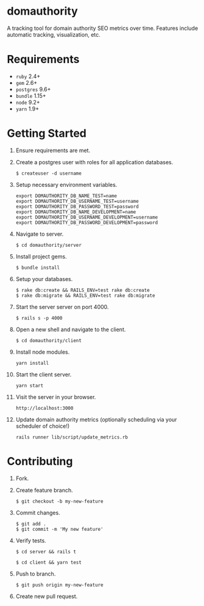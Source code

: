 # domauthority

A tracking tool for domain authority SEO metrics over time. Features include automatic tracking, visualization, etc.

# Requirements

* `ruby` 2.4+
* `gem` 2.6+
* `postgres` 9.6+
* `bundle` 1.15+
* `node` 9.2+
* `yarn` 1.9+

# Getting Started

1. Ensure requirements are met.
2. Create a postgres user with roles for all application databases.

    ```$ createuser -d username```

3. Setup necessary environment variables.

    ```
    export DOMAUTHORITY_DB_NAME_TEST=name
    export DOMAUTHORITY_DB_USERNAME_TEST=username
    export DOMAUTHORITY_DB_PASSWORD_TEST=password
    export DOMAUTHORITY_DB_NAME_DEVELOPMENT=name
    export DOMAUTHORITY_DB_USERNAME_DEVELOPMENT=username
    export DOMAUTHORITY_DB_PASSWORD_DEVELOPMENT=password
    ```

4. Navigate to server.

    ```$ cd domauthority/server```

5. Install project gems.

    ```$ bundle install```

6. Setup your databases.

    ```
    $ rake db:create && RAILS_ENV=test rake db:create
    $ rake db:migrate && RAILS_ENV=test rake db:migrate
    ```

7. Start the server server on port 4000.

    ```$ rails s -p 4000```

8. Open a new shell and navigate to the client.

    ```$ cd domauthority/client```

9. Install node modules.

    ```yarn install```

10. Start the client server.

    ```yarn start```

11. Visit the server in your browser.

    ```http://localhost:3000```

12. Update domain authority metrics (optionally scheduling via your scheduler of choice!)

    ```rails runner lib/script/update_metrics.rb```

# Contributing

1. Fork.
2. Create feature branch.

    ```$ git checkout -b my-new-feature```

3. Commit changes.

    ```
    $ git add .
    $ git commit -m 'My new feature'
    ```

4. Verify tests.

    ```$ cd server && rails t```

    ```$ cd client && yarn test```

5. Push to branch.

    ```$ git push origin my-new-feature```

6. Create new pull request.
